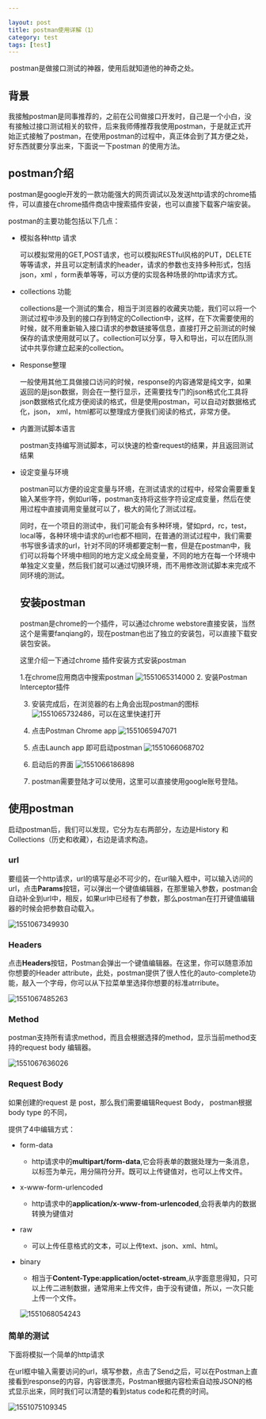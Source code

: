 ```yaml
---

layout: post
title: postman使用详解（1）
category: test
tags: [test]
---
```




​	postman是做接口测试的神器，使用后就知道他的神奇之处。

## 背景

我接触postman是同事推荐的，之前在公司做接口开发时，自己是一个小白，没有接触过接口测试相关的软件，后来我师傅推荐我使用postman，于是就正式开始正式接触了postman，在使用postman的过程中，真正体会到了其方便之处，好东西就要分享出来，下面说一下postman 的使用方法。



## postman介绍



postman是google开发的一款功能强大的网页调试以及发送http请求的chrome插件，可以直接在chrome插件商店中搜索插件安装，也可以直接下载客户端安装。

postman的主要功能包括以下几点：

- 模拟各种http 请求

  可以模拟常用的GET,POST请求，也可以模拟RESTful风格的PUT，DELETE等等请求，并且可以定制请求的header，请求的参数也支持多种形式，包括json，xml ，form表单等等，可以方便的实现各种场景的http请求方式。

- collections 功能

  collections是一个测试的集合，相当于浏览器的收藏夹功能，我们可以将一个测试过程中涉及到的接口存到特定的Collection中，这样，在下次需要使用的时候，就不用重新输入接口请求的参数链接等信息，直接打开之前测试的时候保存的请求使用就可以了。collection可以分享，导入和导出，可以在团队测试中共享你建立起来的collection。

- Response整理

  一般使用其他工具做接口访问的时候，response的内容通常是纯文字，如果返回的是json数据，则会在一整行显示，还需要找专门的json格式化工具将json数据格式化成方便阅读的格式，但是使用postman，可以自动对数据格式化，json， xml，html都可以整理成方便我们阅读的格式，非常方便。

- 内置测试脚本语言

  postman支持编写测试脚本，可以快速的检查request的结果，并且返回测试结果

- 设定变量与环境

  postman可以方便的设定变量与环境，在测试请求的过程中，经常会需要重复输入某些字符，例如url等，postman支持将这些字符设定成变量，然后在使用过程中直接调用变量就可以了，极大的简化了测试过程。

  同时，在一个项目的测试中，我们可能会有多种环境，譬如prd，rc，test，local等，各种环境中请求的url也都不相同，在普通的测试过程中，我们需要书写很多请求的url，针对不同的环境都要定制一套，但是在postman中，我们可以将每个环境中相同的地方定义成全局变量，不同的地方在每一个环境中单独定义变量，然后我们就可以通过切换环境，而不用修改测试脚本来完成不同环境的测试。

  ## 安装postman

  postman是chrome的一个插件，可以通过chrome webstore直接安装，当然这个是需要fanqiang的，现在postman也出了独立的安装包，可以直接下载安装包安装。

  这里介绍一下通过chrome 插件安装方式安装postman

  1.在chrome应用商店中搜索postman
  ![1551065314000](https://ldmyown.github.io\assets\images\2019\postman\1551065314000.png)
  2. 安装Postman Interceptor插件

  3. 安装完成后，在浏览器的右上角会出现postman的图标![1551065732486](https://ldmyown.github.io\assets\images\2019\postman\1551065732486.png)，可以在这里快速打开

  4. 点击Postman Chrome app 
    ![1551065947071](https://ldmyown.github.io\assets\images\2019\postman\1551065947071.png)

  5. 点击Launch app 即可启动postman
    ![1551066068702](https://ldmyown.github.io\assets\images\2019\postman\1551066068702.png)

  6. 启动后的界面 
    ![1551066186898](https://ldmyown.github.io\assets\images\2019\postman\1551066186898.png)

  7. postman需要登陆才可以使用，这里可以直接使用google账号登陆。


## 使用postman

启动postman后，我们可以发现，它分为左右两部分，左边是History 和 Collections（历史和收藏），右边是请求构造。



### url

要组装一个http请求，url的填写是必不可少的，在url输入框中，可以输入访问的url，点击**Params**按钮，可以弹出一个键值编辑器，在那里输入参数，postman会自动补全到url中，相反，如果url中已经有了参数，那么postman在打开键值编辑器的时候会把参数自动载入。

![1551067349930](https://ldmyown.github.io\assets\images\2019\postman\1551067349930.png)

### Headers

点击**Headers**按钮，Postman会弹出一个键值编辑器。在这里，你可以随意添加你想要的Header attribute，此处，postman提供了很人性化的auto-complete功能，敲入一个字母，你可以从下拉菜单里选择你想要的标准atrribute。

![1551067485263](https://ldmyown.github.io\assets\images\2019\postman\1551067485263.png)



### Method

postman支持所有请求method，而且会根据选择的method，显示当前method支持的request body 编辑器。

![1551067636026](https://ldmyown.github.io\assets\images\2019\postman\1551067636026.png)

### Request Body

如果创建的request 是 post，那么我们需要编辑Request Body， postman根据body type 的不同，

提供了4中编辑方式：

- form-data 

  - http请求中的**multipart/form-data**,它会将表单的数据处理为一条消息，以标签为单元，用分隔符分开。既可以上传键值对，也可以上传文件。

- x-www-form-urlencoded

  - http请求中的**application/x-www-from-urlencoded**,会将表单内的数据转换为键值对

- raw

  -  可以上传任意格式的文本，可以上传text、json、xml、html。

- binary

  -  相当于**Content-Type:application/octet-stream**,从字面意思得知，只可以上传二进制数据，通常用来上传文件，由于没有键值，所以，一次只能上传一个文件。

  ![1551068054243](https://ldmyown.github.io\assets\images\2019\postman\1551068054243.png)



### 简单的测试

下面将模拟一个简单的http请求

在url框中输入需要访问的url，填写参数，点击了Send之后，可以在Postman上直接看到response的内容，内容很漂亮，Postman根据内容检索自动按JSON的格式显示出来，同时我们可以清楚的看到status code和花费的时间。

![1551075109345](https://ldmyown.github.io\assets\images\2019\postman\1551075109345.png)